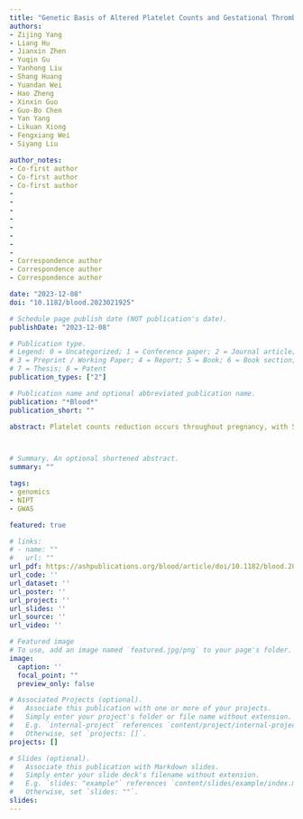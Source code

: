 ```yaml
---
title: "Genetic Basis of Altered Platelet Counts and Gestational Thrombocytopenia in Pregnancy"
authors:
- Zijing Yang
- Liang Hu
- Jianxin Zhen
- Yuqin Gu
- Yanhong Liu
- Shang Huang
- Yuandan Wei
- Hao Zheng
- Xinxin Guo
- Guo-Bo Chen
- Yan Yang
- Likuan Xiong
- Fengxiang Wei
- Siyang Liu

author_notes:
- Co-first author
- Co-first author
- Co-first author
- 
- 
-
-
-
-
-
-
- Correspondence author
- Correspondence author
- Correspondence author

date: "2023-12-08"
doi: "10.1182/blood.2023021925"

# Schedule page publish date (NOT publication's date).
publishDate: "2023-12-08"

# Publication type.
# Legend: 0 = Uncategorized; 1 = Conference paper; 2 = Journal article;
# 3 = Preprint / Working Paper; 4 = Report; 5 = Book; 6 = Book section;
# 7 = Thesis; 8 = Patent
publication_types: ["2"]

# Publication name and optional abbreviated publication name.
publication: "*Blood*"
publication_short: ""

abstract: Platelet counts reduction occurs throughout pregnancy, with 5-12% of pregnancies being diagnosed with gestational thrombocytopenia (GT), characterized by a decrease in platelet count during pregnancy. However, the underlying biological mechanism behind this altered platelet count phenomenon and GT remains unclear. Here, we utilized sequencing data from non-invasive prenatal test (NIPT) among 100,186 Chinese pregnancies and conducted the hitherto largest-scale genome-wide association studies (GWAS) on platelet counts at five periods of pregnancy (the first, second, and third trimesters, delivery, and the postpartum period), as well as two GT statuses (GT: platelet count < 150 × 109/L and severe GT: platelet count < 100 × 109/L). Our analysis revealed 138 genome-wide significant loci, explaining 10.4 to 12.1% of the observed variation. Attractively, we identified previously unknown changes in genetic effects on platelet counts during pregnancy for variants present in PEAR1 and CBL, with PEAR1 variants specifically associated with a faster decline in platelet counts. Furthermore, we found that variants present in PEAR1 and TUBB1 increased susceptibility to GT and severe GT. Our study provides the first insight into the genetic basis of platelet counts and GT in pregnancy, highlighting the critical role of PEAR1 in decreasing platelet counts during pregnancy and the occurrence of GT. Pregnancies carrying specific variants associated with declining platelet counts may experience a more pronounced decrease, thereby elevating the risk of GT. These findings lay the groundwork for further investigation into the biological mechanisms and causal implications of GT.



# Summary. An optional shortened abstract.
summary: ""

tags:
- genomics
- NIPT
- GWAS

featured: true

# links:
# - name: ""
#   url: ""
url_pdf: https://ashpublications.org/blood/article/doi/10.1182/blood.2023021925/506578/Genetic-Basis-of-Altered-Platelet-Counts-and
url_code: ''
url_dataset: ''
url_poster: ''
url_project: ''
url_slides: ''
url_source: ''
url_video: ''

# Featured image
# To use, add an image named `featured.jpg/png` to your page's folder. 
image:
  caption: ''
  focal_point: ""
  preview_only: false

# Associated Projects (optional).
#   Associate this publication with one or more of your projects.
#   Simply enter your project's folder or file name without extension.
#   E.g. `internal-project` references `content/project/internal-project/index.md`.
#   Otherwise, set `projects: []`.
projects: []

# Slides (optional).
#   Associate this publication with Markdown slides.
#   Simply enter your slide deck's filename without extension.
#   E.g. `slides: "example"` references `content/slides/example/index.md`.
#   Otherwise, set `slides: ""`.
slides:
---
```

